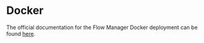 # Docker

The official documentation for the Flow Manager Docker deployment can be found [here](https://docs.axway.com/bundle/FlowManager_20_allOS_en_HTML5/page/docker_deployment.html).